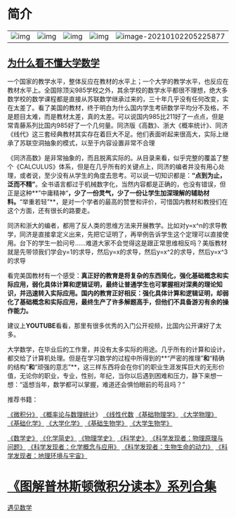 # 简介

|                                                              |                                                              |                                                              |                                                              |                                                              |
| ------------------------------------------------------------ | ------------------------------------------------------------ | ------------------------------------------------------------ | ------------------------------------------------------------ | ------------------------------------------------------------ |
| <img src="https://cdn.jsdelivr.net/gh/k2easy/picgo/2021/01/0220210102205040.jpg" alt="img" /> | ![img](https://cdn.jsdelivr.net/gh/k2easy/picgo/2021/01/0220210102205132.jpg) | ![img](https://cdn.jsdelivr.net/gh/k2easy/picgo/2021/01/0220210102205142.jpg) | ![img](https://cdn.jsdelivr.net/gh/k2easy/picgo/2021/01/0220210102205148.jpg) | ![image-20210102205225877](https://cdn.jsdelivr.net/gh/k2easy/picgo/2021/01/0220210102205225.png) |

## [**为什么看不懂大学数学**](https://www.zhihu.com/question/24066773/answer/80124451)

一个国家的教学水平，整体反应在教材的水平上；一个大学的教学水平，也反应在教材水平上。全国除顶尖985学校之外，其余学校的数学水平都很不理想，绝大多数学校的数学课程都是直接从苏联数学继承过来的，三十年几乎没有任何改变，实在太差了。看了美国的教材，终于明白为什么国内学生考研数学平均分不及格，不是题目太难，而是教材太差，真的太差。可以说国内985比211好了一点点，但是常青藤系列比国内985好了一个几何量。同济版《高数》、浙大《概率统计》、同济《线代》这三套经典教材其实存在着巨大不足。他们表面听起来很高大，实际上继承了苏联空洞抽象的模式，以至于内容设置非常不合理

《同济高数》是非常抽象的，而且脱离实际的。从目录来看，似乎完整的覆盖了整个《CALCULUS》体系，但是在几乎所有的关键点上，同济的编者并没有用心处理，或者说，至少没有从学生的角度去思考。可以说一切知识都是：**“点到为止，泛而不精”**。全书语言都过于机械数字化，当然内容都是正确的，也没有错误，但正是这种**”中庸精神“**，少了一份灵气，少了一份让学生加深理解的辅助材料。**“举重若轻”**，是对一个学者的最高的赞誉和评价，可惜国内教材和教授们在这个方面，还有很长的路要走。

同济和浙大的编者，都用了反人类的思维方法来开展教学。比如对y=x^n的求导教学，同济是直接拿定义出来，先把它证明了，再举例告诉学生这个定理可以直接使用。台下的学生一脸问号……难道大家不会觉得这是跟正常思维相反吗？美版教材就是先带领我们学会y=1的求导，然后y=x的求导，然后y=x^2的求导，然后y=x^3的求导

 看完美国教材有一个感受：**真正好的教育是将复杂的东西简化，强化基础概念和实际应用，弱化具体计算和逻辑证明，最终让普通学生也可掌握相对深奥的理论知识，并迅速转入实际应用。国内的教育正好相反：强化具体计算和逻辑证明，却弱化了基础概念和实际应用，最终生产了许多解题高手，但他们不具备游刃有余的操作能力。**

建议上**YOUTUBE**看看，那里有很多优秀的入门公开视频，比国内公开课好了太多。

大学数学，在毕业后的工作里，并没有太多实际的用途。几乎所有的计算和设计，都交给了计算机处理。但是在学习数学的过程中所得到的**“严密的推理”**和**“精确的结构”**和**“顽强的意志”**，这三样东西将会在你们的职业生涯发挥巨大的无形价值，无论你的职业，专业，性别，年纪，当你以后遇到困难和压力，静下来想一想：“遥想当年，数学都可以掌握，难道还会惧怕眼前的苟且吗？”

推荐书籍：

[《微积分](https://link.zhihu.com/?target=http%3A//item.jd.com/11564182.html)[》](https://link.zhihu.com/?target=http%3A//item.jd.com/11564182.html) [《概率论与数理统计](https://link.zhihu.com/?target=https%3A//item.jd.com/12124884.html)》    [《线性代数](https://link.zhihu.com/?target=https%3A//item.jd.com/12124874.html%3Fdist%3Djd) [《基础物理学》](https://link.zhihu.com/?target=http%3A//item.jd.com/11413296.html) [《大学物理》](https://link.zhihu.com/?target=http%3A//item.jd.com/10002222.html) [《基础化学》](https://link.zhihu.com/?target=http%3A//item.jd.com/10002008.html) [《大学化学》](https://link.zhihu.com/?target=http%3A//item.jd.com/10002007.html) [《基础生物学》](https://link.zhihu.com/?target=http%3A//item.jd.com/10004875.html) [《大学生物学》](https://link.zhihu.com/?target=http%3A//item.jd.com/10154335.html) 

[《数学史》](https://link.zhihu.com/?target=http%3A//item.jd.com/10075799.html) [《化学简史》](https://link.zhihu.com/?target=http%3A//item.jd.com/10075801.html) [《物理学史》](https://link.zhihu.com/?target=http%3A//item.jd.com/10075798.html) [《科学史》](https://link.zhihu.com/?target=http%3A//item.jd.com/10075800.html) [《科学发现者：物理原理与问题》](https://link.zhihu.com/?target=http%3A//item.jd.com/10015031.html) [《科学发现者：化学概念与应用》](https://link.zhihu.com/?target=http%3A//item.jd.com/10015028.html) [《科学发现者：生物生命的动力》](https://link.zhihu.com/?target=http%3A//item.jd.com/10015030.html) [《科学发现者：地理环境与宇宙》](https://link.zhihu.com/?target=http%3A//item.jd.com/10015029.html) 

# [《图解普林斯顿微积分读本》系列合集](https://zhuanlan.zhihu.com/p/31199228)

[遇见数学](https://www.zhihu.com/column/meetmath)

